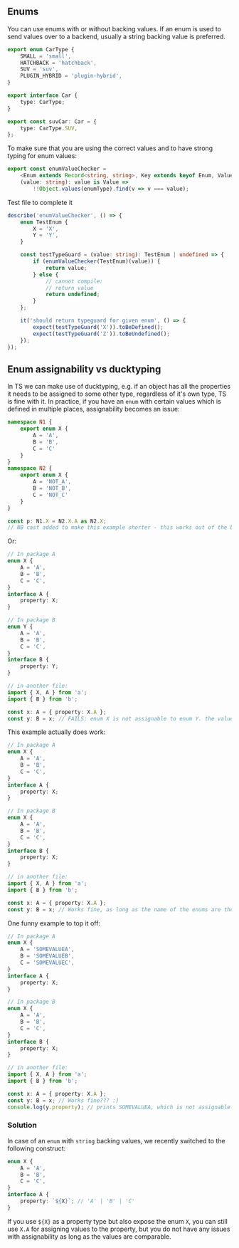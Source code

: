 ## Enums

You can use enums with or without backing values.
If an enum is used to send values over to a backend, usually a string backing value is preferred.

```ts
export enum CarType {
    SMALL = 'small',
    HATCHBACK = 'hatchback',
    SUV = 'suv',
    PLUGIN_HYBRID = 'plugin-hybrid',
}

export interface Car {
    type: CarType;
}

export const suvCar: Car = {
    type: CarType.SUV,
};
```

To make sure that you are using the correct values and to have strong typing for enum values:

```ts
export const enumValueChecker =
    <Enum extends Record<string, string>, Key extends keyof Enum, Value extends Enum[Key]>(enumType: Enum) =>
    (value: string): value is Value =>
        !!Object.values(enumType).find(v => v === value);
```

Test file to complete it

```ts
describe('enumValueChecker', () => {
    enum TestEnum {
        X = 'X',
        Y = 'Y',
    }

    const testTypeGuard = (value: string): TestEnum | undefined => {
        if (enumValueChecker(TestEnum)(value)) {
            return value;
        } else {
            // cannot compile:
            // return value
            return undefined;
        }
    };

    it('should return typeguard for given enum', () => {
        expect(testTypeGuard('X')).toBeDefined();
        expect(testTypeGuard('Z')).toBeUndefined();
    });
});
```

## Enum assignability vs ducktyping

In TS we can make use of ducktyping, e.g. if an object has all the properties it needs to be assigned to some other type, regardless of it's own type, TS is fine with it.
In practice, if you have an `enum` with certain values which is defined in multiple places, assignability becomes an issue:
```ts
namespace N1 {
    export enum X {
        A = 'A',
        B = 'B',
        C = 'C'
    }
}
namespace N2 {
    export enum X {
        A = 'NOT_A',
        B = 'NOT_B',
        C = 'NOT_C'
    }
}

const p: N1.X = N2.X.A as N2.X; 
// NB cast added to make this example shorter - this works out of the box using an `interface` property for example.
```

Or:

```ts
// In package A
enum X {
    A = 'A',
    B = 'B',
    C = 'C',
}
interface A {
    property: X;
}

// In package B
enum Y {
    A = 'A',
    B = 'B',
    C = 'C',
}
interface B {
    property: Y;
}

// in another file:
import { X, A } from 'a';
import { B } from 'b';

const x: A = { property: X.A };
const y: B = x; // FAILS: enum X is not assignable to enum Y. the values are the same, but that's just not how enums work.
```

This example actually does work:

```ts
// In package A
enum X {
    A = 'A',
    B = 'B',
    C = 'C',
}
interface A {
    property: X;
}

// In package B
enum X {
    A = 'A',
    B = 'B',
    C = 'C',
}
interface B {
    property: X;
}

// in another file:
import { X, A } from 'a';
import { B } from 'b';

const x: A = { property: X.A };
const y: B = x; // Works fine, as long as the name of the enums are the same, and the keys in the source are wider or equal to the target.
```

One funny example to top it off:

```ts
// In package A
enum X {
    A = 'SOMEVALUEA',
    B = 'SOMEVALUEB',
    C = 'SOMEVALUEC',
}
interface A {
    property: X;
}

// In package B
enum X {
    A = 'A',
    B = 'B',
    C = 'C',
}
interface B {
    property: X;
}

// in another file:
import { X, A } from 'a';
import { B } from 'b';

const x: A = { property: X.A };
const y: B = x; // Works fine??? :)
console.log(y.property); // prints SOMEVALUEA, which is not assignable to any value in b.X
```

### Solution

In case of an `enum` with `string` backing values, we recently switched to the following construct:

```ts
enum X {
    A = 'A',
    B = 'B',
    C = 'C',
}
interface A {
    property: `${X}`; // 'A' | 'B' | 'C'
}
```

If you use `${X}` as a property type but also expose the enum `X`, you can still use `X.A` for assigning values to the property, but you do not have any issues with assignability as long as the values are comparable.
